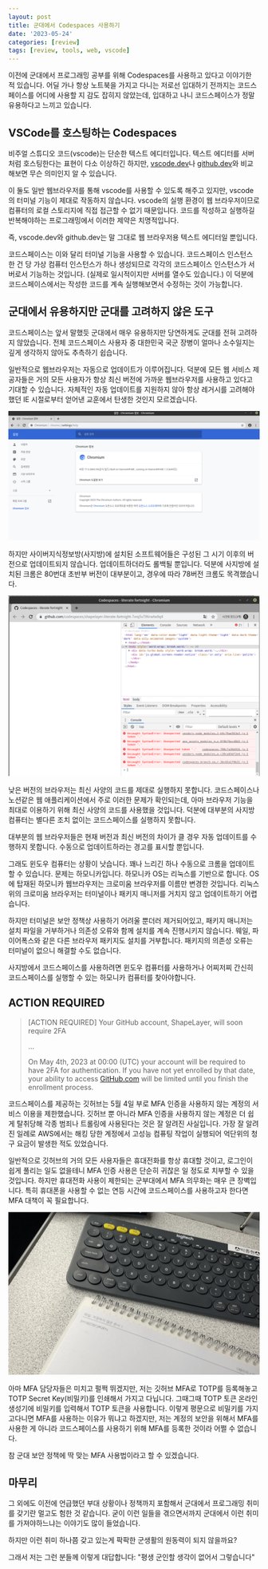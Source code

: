 ```yaml
---
layout: post
title: 군대에서 Codespaces 사용하기
date: '2023-05-24'
categories: [review]
tags: [review, tools, web, vscode]
---
```


이전에 군대에서 프로그래밍 공부를 위해 Codespaces를 사용하고 있다고 이야기한 적 있습니다. 어딜 가나 항상 노트북을 가지고 다니는 저로선 입대하기 전까지는 코드스페이스를 어디에 사용할 지 감도 잡히지 않았는데, 입대하고 나니 코드스페이스가 정말 유용하다고 느끼고 있습니다.

## VSCode를 호스팅하는 Codespaces

비주얼 스튜디오 코드(vscode)는 단순한 텍스트 에디터입니다. 텍스트 에디터를 서버처럼 호스팅한다는 표현이 다소 이상하긴 하지만, [vscode.dev](http://vscode.dev)나 [github.dev](http://github.dev)와 비교해보면 무슨 의미인지 알 수 있습니다.

이 둘도 일반 웹브라우저를 통해 vscode를 사용할 수 있도록 해주고 있지만, vscode의 터미널 기능이 제대로 작동하지 않습니다. vscode의 실행 환경이 웹 브라우저이므로 컴퓨터의 로컬 스토리지에 직접 접근할 수 없기 때문입니다. 코드를 작성하고 실행하길 반복해야하는 프로그래밍에서 이러한 제약은 치명적입니다.

즉, vscode.dev와 github.dev는 말 그대로 웹 브라우저용 텍스트 에디터일 뿐입니다.

코드스페이스는 이와 달리 터미널 기능을 사용할 수 있습니다. 코드스페이스 인스턴스 한 건 당 가상 컴퓨터 인스턴스가 하나 생성되므로 각각의 코드스페이스 인스턴스가 서버로서 기능하는 것입니다. (실제로 일시적이지만 서버를 열수도 있습니다.) 이 덕분에 코드스페이스에서는 작성한 코드를 계속 실행해보면서 수정하는 것이 가능합니다.

## 군대에서 유용하지만 군대를 고려하지 않은 도구

코드스페이스는 앞서 말했듯 군대에서 매우 유용하지만 당연하게도 군대를 전혀 고려하지 않았습니다. 전체 코드스페이스 사용자 중 대한민국 국군 장병이 얼마나 소수일지는 깊게 생각하지 않아도 추측하기 쉽습니다.

일반적으로 웹브라우저는 자동으로 업데이트가 이루어집니다. 덕분에 모든 웹 서비스 제공자들은 거의 모든 사용자가 항상 최신 버전에 가까운 웹브라우저를 사용하고 있다고 기대할 수 있습니다. 자체적인 자동 업데이트를 지원하지 않아 항상 레거시를 고려해야 했던 IE 시절로부터 얻어낸 교훈에서 탄생한 것인지 모르겠습니다.

![](/static/posts/2023-05-24-using-codespaces-in-rok-military/2023-05-11%2023-49-14.png)

하지만 사이버지식정보방(사지방)에 설치된 소프트웨어들은 구성된 그 시기 이후의 버전으로 업데이트되지 않습니다. 업데이트하더라도 롤백될 뿐입니다. 덕분에 사지방에 설치된 크롬은 80번대 초반부 버전이 대부분이고, 경우에 따라 78버전 크롬도 목격했습니다.

![](/static/posts/2023-05-24-using-codespaces-in-rok-military/2023-05-11%2023-53-16.png)

낮은 버전의 브라우저는 최신 사양의 코드를 제대로 실행하지 못합니다. 코드스페이스나 노션같은 웹 애플리케이션에서 주로 이러한 문제가 확인되는데, 아마 브라우저 기능을 최대로 이용하기 위해 최신 사양의 코드를 사용했을 것입니다. 덕분에 대부분의 사지방 컴퓨터는 별다른 조치 없이는 코드스페이스를 실행하지 못합니다.

대부분의 웹 브라우저들은 현재 버전과 최신 버전의 차이가 클 경우 자동 업데이트를 수행하지 못합니다. 수동으로 업데이트하라는 경고를 표시할 뿐입니다.

그래도 윈도우 컴퓨터는 상황이 낫습니다. 꽤나 느리긴 하나 수동으로 크롬을 업데이트할 수 있습니다. 문제는 하모니카입니다. 하모니카 OS는 리눅스를 기반으로 합니다. OS에 탑재된 하모니카 웹브라우저는 크로미움 브라우저를 이름만 변경한 것입니다. 리눅스 위의 크로미움 브라우저는 터미널이나 패키지 매니저를 거치지 않고 업데이트하기 어렵습니다.

하지만 터미널은 보안 정책상 사용하기 어려울 뿐더러 제거되어있고, 패키지 매니저는 설치 파일을 거부하거나 의존성 오류와 함께 설치를 계속 진행시키지 않습니다. 웨일, 파이어폭스와 같은 다른 브라우저 패키지도 설치를 거부합니다. 패키지의 의존성 오류는 터미널이 없으니 해결할 수도 없습니다.

사지방에서 코드스페이스를 사용하려면 윈도우 컴퓨터를 사용하거나 어찌저찌 간신히 코드스페이스를 실행할 수 있는 하모니카 컴퓨터를 찾아야합니다.

## ACTION REQUIRED

> [ACTION REQUIRED] Your GitHub account, ShapeLayer, will soon require 2FA
>  
>  …
>  
> On May 4th, 2023 at 00:00 (UTC) your account will be required to have 2FA for authentication. If you have not yet enrolled by that date, your ability to access [GitHub.com](http://github.com/) will be limited until you finish the enrollment process.  

코드스페이스를 제공하는 깃허브는 5월 4일 부로 MFA 인증을 사용하지 않는 계정의 서비스 이용을 제한했습니다. 깃허브 뿐 아니라 MFA 인증을 사용하지 않는 계정은 더 쉽게 탈취당해 각종 범죄나 트롤링에 사용된다는 것은 잘 알려진 사실입니다. 가장 잘 알려진 일례로 AWS에서는 해킹 당한 계정에서 고성능 컴퓨팅 작업이 실행되어 억단위의 청구 요금이 발생한 적도 있었습니다.

일반적으로 깃허브의 거의 모든 사용자들은 휴대전화를 항상 휴대할 것이고, 로그인이 쉽게 풀리는 일도 없을테니 MFA 인증 사용은 단순히 귀찮은 일 정도로 치부할 수 있을 것입니다. 하지만 휴대전화 사용이 제한되는 군부대에서 MFA 의무화는 매우 큰 장벽입니다. 특히 휴대폰을 사용할 수 없는 연등 시간에 코드스페이스를 사용하고자 한다면 MFA 대책이 꼭 필요합니다.

![](/static/posts/2023-05-24-using-codespaces-in-rok-military/secretkey.png)

아마 MFA 담당자들은 미치고 펄쩍 뛰겠지만, 저는 깃허브 MFA로 TOTP를 등록해놓고 TOTP Secret Key(비밀키)를 인쇄해서 가지고 다닙니다. 그때그때 TOTP 토큰 온라인 생성기에 비밀키를 입력해서 TOTP 토큰을 사용합니다. 이렇게 평문으로 비밀키를 가지고다니면 MFA를 사용하는 이유가 뭐냐고 하겠지만, 저는 계정의 보안을 위해서 MFA를 사용한 게 아니라 코드스페이스를 사용하기 위해 MFA를 등록한 것이라 어쩔 수 없습니다.

참 군대 보안 정책에 딱 맞는 MFA 사용법이라고 할 수 있겠습니다.

## 마무리

그 외에도 이전에 언급했던 부대 상황이나 정책까지 포함해서 군대에서 프로그래밍 취미를 갖기란 멀고도 험한 것 같습니다. 굳이 이런 일들을 겪으면서까지 군대에서 이런 취미를 가져야하느냐는 이야기도 많이 들었습니다.

하지만 이런 취미 하나쯤 갖고 있는게 팍팍한 군생활의 원동력이 되지 않을까요?

그래서 저는 그런 분들께 이렇게 대답합니다: "평생 군인할 생각이 없어서 그렇습니다"
